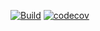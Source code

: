 [![Build](https://travis-ci.org/eustatos/webpack-karma-starter.svg?branch=master)](https://travis-ci.org/eustatos/webpack-karma-starter)
[![codecov](https://codecov.io/gh/eustatos/webpack-karma-starter/branch/master/graph/badge.svg)](https://codecov.io/gh/eustatos/webpack-karma-starter)

